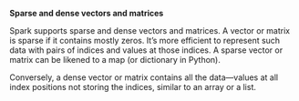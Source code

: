 **Sparse and dense vectors and matrices**

Spark supports sparse and dense vectors and matrices. A vector or matrix is sparse if it contains mostly zeros. It’s more efficient to represent such data with pairs of indices and values at those indices. A sparse vector or matrix can be likened to a map \(or dictionary in Python\).

Conversely, a dense vector or matrix contains all the data—values at all index positions not storing the indices, similar to an array or a list.

